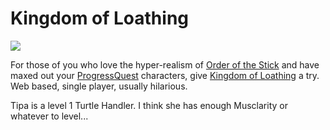 # Kingdom of Loathing

![](../images/kol.gif)

For those of you who love the hyper-realism of [Order of the Stick](http://en.wikipedia.org/wiki/The_Order_of_the_Stick) and have maxed out your [ProgressQuest](http://www.progressquest.com/) characters, give [Kingdom of Loathing](http://www.kingdomofloathing.com/) a try. Web based, single player, usually hilarious.

Tipa is a level 1 Turtle Handler. I think she has enough Musclarity or whatever to level...

